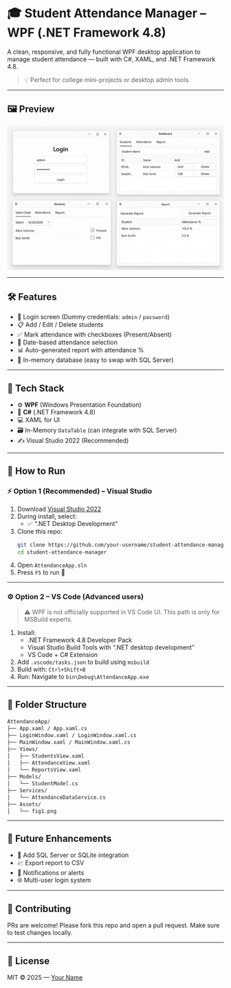 # 🎓 Student Attendance Manager – WPF (.NET Framework 4.8)

A clean, responsive, and fully functional WPF desktop application to manage student attendance — built with C#, XAML, and .NET Framework 4.8.

> 💡 Perfect for college mini-projects or desktop admin tools.

---

## 🖼 Preview

![App Screenshot](Assets/fig1.png)

---

## 🛠 Features

- 🔐 Login screen (Dummy credentials: `admin` / `password`)
- 📋 Add / Edit / Delete students
- ✅ Mark attendance with checkboxes (Present/Absent)
- 📅 Date-based attendance selection
- 📊 Auto-generated report with attendance %
- 💾 In-memory database (easy to swap with SQL Server)

---

## 🚀 Tech Stack

- ⚙️ **WPF** (Windows Presentation Foundation)
- 🧠 **C#** (.NET Framework 4.8)
- 💻 XAML for UI
- 🗃 In-Memory `DataTable` (can integrate with SQL Server)
- ✍️ Visual Studio 2022 (Recommended)

---

## 🧪 How to Run

### ⚡ Option 1 (Recommended) – Visual Studio

1. Download [Visual Studio 2022](https://visualstudio.microsoft.com/vs/community/)
2. During install, select:
   - ✅ ".NET Desktop Development"
3. Clone this repo:
   ```bash
   git clone https://github.com/your-username/student-attendance-manager.git
   cd student-attendance-manager
   ```
4. Open `AttendanceApp.sln`
5. Press `F5` to run 🎉

---

### ⚙️ Option 2 – VS Code (Advanced users)

> ⚠️ WPF is not officially supported in VS Code UI. This path is only for MSBuild experts.

1. Install:
   - .NET Framework 4.8 Developer Pack
   - Visual Studio Build Tools with “.NET desktop development”
   - VS Code + C# Extension
2. Add `.vscode/tasks.json` to build using `msbuild`
3. Build with: `Ctrl+Shift+B`
4. Run: Navigate to `bin\Debug\AttendanceApp.exe`

---

## 📁 Folder Structure

```
AttendanceApp/
├── App.xaml / App.xaml.cs
├── LoginWindow.xaml / LoginWindow.xaml.cs
├── MainWindow.xaml / MainWindow.xaml.cs
├── Views/
│   ├── StudentsView.xaml
│   ├── AttendanceView.xaml
│   └── ReportsView.xaml
├── Models/
│   └── StudentModel.cs
├── Services/
│   └── AttendanceDataService.cs
├── Assets/
│   └── fig1.png
```

---

## 📌 Future Enhancements

- 💽 Add SQL Server or SQLite integration
- 📈 Export report to CSV
- 🔔 Notifications or alerts
- 🌐 Multi-user login system

---

## 🤝 Contributing

PRs are welcome! Please fork this repo and open a pull request. Make sure to test changes locally.

---

## 📃 License

MIT © 2025 — [Your Name](https://github.com/your-username)
